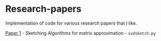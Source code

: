 # Research-papers
Implementation of code for various research papers that I like.

[Paper 1](https://tropp.caltech.edu/papers/TYUC17-Practical-Sketching.pdf) - Sketching Algorithms for matrix approximation -  ```svdsketch.py```
